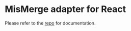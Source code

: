 # MisMerge adapter for React

Please refer to the [repo](https://github.com/BearToCode/mismerge) for documentation.
